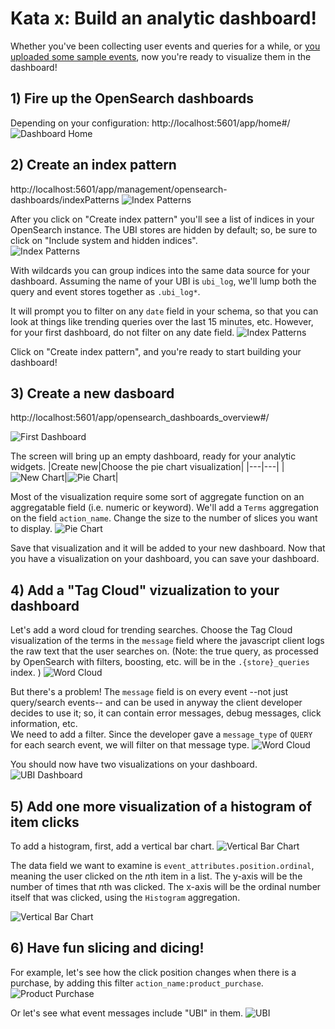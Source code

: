 # Kata x: Build an analytic dashboard!
Whether you've been collecting user events and queries for a while, or [you uploaded some sample events](00X.a_import_UBI_data_events.md), now you're ready to visualize them in the dashboard!


## 1) Fire up the OpenSearch dashboards
Depending on your configuration: http://localhost:5601/app/home#/
![Dashboard Home](images/home.png "Dashboards")

## 2) Create an index pattern
http://localhost:5601/app/management/opensearch-dashboards/indexPatterns
![Index Patterns](images/index_pattern1.png "Index Patterns")

After you click on "Create index pattern" you'll see a list of indices in your OpenSearch instance.  The UBI stores are hidden by default; so, be sure to click on "Include system and hidden indices".  
![Index Patterns](images/index_pattern2.png "Index Patterns")

With wildcards you can group indices into the same data source for your dashboard.  Assuming the name of your UBI is `ubi_log`, we'll lump both the query and event stores together as `.ubi_log*`.

It will prompt you to filter on any `date` field in your schema, so that you can look at things like trending queries over the last 15 minutes, etc.  However, for your first dashboard, do not filter on any date field. 
![Index Patterns](images/index_pattern3.png "Index Patterns")

 Click on "Create index pattern", and you're ready to start building your dashboard!

## 3) Create a new dasboard
http://localhost:5601/app/opensearch_dashboards_overview#/

![First Dashboard](images/first_dashboard.png "First Dashboard")

The screen will bring up an empty dashboard, ready for your analytic widgets.
|Create new|Choose the pie chart visualization|
|---|---|
|![New Chart](images/new_widget.png "New Chart")|![Pie Chart](images/visualizations.png "Pie Chart")|

Most of the visualization require some sort of aggregate function on an aggregatable field (i.e. numeric or keyword).  We'll add a `Terms` aggregation on the field `action_name`.  Change the size to the number of slices you want to display.
![Pie Chart](images/pie.png "Pie Chart")

Save that visualization and it will be added to your new dashboard.  Now that you have a visualization on your dashboard, you can save your dashboard.

## 4) Add a "Tag Cloud" vizualization to your dashboard
Let's add a word cloud for trending searches.  Choose the Tag Cloud visualization of the terms in the `message` field where the javascript client logs the raw text that the user searches on.  (Note: the true query, as processed by OpenSearch with filters, boosting, etc. will be in the `.{store}_queries` index. )
![Word Cloud](images/tag_cloud1.png "Word Cloud")

But there's a problem!  The `message` field is on every event --not just query/search events-- and can be used in anyway the client developer decides to use it; so, it can contain error messages, debug messages, click information, etc.  
We need to add a filter.  Since the developer gave a `message_type` of `QUERY` for each search event, we will filter on that message type. 
![Word Cloud](images/tag_cloud2.png "Word Cloud")

You should now have two visualizations on your dashboard.
![UBI Dashboard](images/dashboard2.png "UBI Dashboard")

## 5) Add one more visualization of a histogram of item clicks
To add a histogram, first, add a vertical bar chart.
![Vertical Bar Chart](images/visualizations2.png "Vertical Bar Chart")

The data field we want to examine is `event_attributes.position.ordinal`, meaning the user clicked on the *n*th item in a list.  The y-axis will be the number of times that *n*th was clicked.  The x-axis will be the ordinal number itself that was clicked, using the `Histogram` aggregation.

![Vertical Bar Chart](images/histogram.png "Vertical Bar Chart")

## 6) Have fun slicing and dicing!
For example, let's see how the click position changes when there is a purchase, by adding this filter `action_name:product_purchase`.
![Product Purchase](images/product_purchase.png "Product Purchase")

Or let's see what event messages include "UBI" in them.
![UBI](images/ubi.png "UBI")





